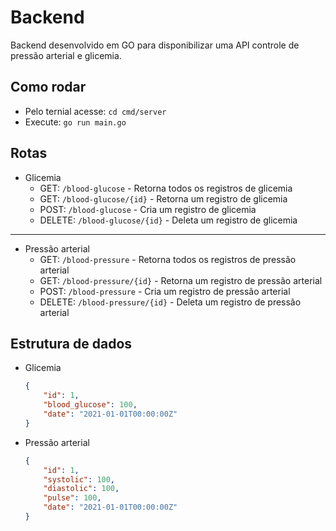 # Backend

Backend desenvolvido em GO para disponibilizar uma API controle de pressão arterial e glicemia.

## Como rodar
- Pelo ternial acesse: `cd cmd/server`
- Execute: `go run main.go`

## Rotas
- Glicemia
    - GET: `/blood-glucose` - Retorna todos os registros de glicemia
    - GET: `/blood-glucose/{id}` - Retorna um registro de glicemia
    - POST: `/blood-glucose` - Cria um registro de glicemia
    - DELETE: `/blood-glucose/{id}` - Deleta um registro de glicemia
---
- Pressão arterial
    - GET: `/blood-pressure` - Retorna todos os registros de pressão arterial
    - GET: `/blood-pressure/{id}` - Retorna um registro de pressão arterial
    - POST: `/blood-pressure` - Cria um registro de pressão arterial
    - DELETE: `/blood-pressure/{id}` - Deleta um registro de pressão arterial

## Estrutura de dados
- Glicemia
    ```json
    {
        "id": 1,
        "blood_glucose": 100,
        "date": "2021-01-01T00:00:00Z"
    }
    ```

- Pressão arterial
    ```json
    {
        "id": 1,
        "systolic": 100,
        "diastolic": 100,
        "pulse": 100,
        "date": "2021-01-01T00:00:00Z"
    }
    ```